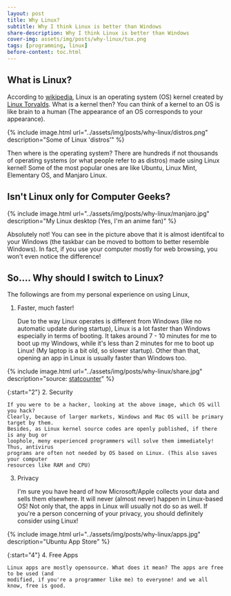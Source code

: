 ```yaml
---
layout: post
title: Why Linux?
subtitle: Why I think Linux is better than Windows
share-description: Why I think Linux is better than Windows
cover-img: assets/img/posts/why-linux/tux.png
tags: [programming, linux]
before-content: toc.html
---
```


## What is Linux?

According to [wikipedia](https://en.wikipedia.org/wiki/Linux), Linux is an operating system (OS)
kernel created by [Linux Torvalds](https://en.wikipedia.org/wiki/Linus_Torvalds). What is a 
kernel then? You can think of a kernel to an OS is like brain to a human (The
appearance of an OS corresponds to your appearance).

{% include image.html url="../assets/img/posts/why-linux/distros.png" description="Some of Linux 'distros'" %}

Then where is the operating system? There are hundreds if not thousands of operating systems
(or what people refer to as distros) made using Linux kernel! Some of the most popular ones
are like Ubuntu, Linux Mint, Elementary OS, and Manjaro Linux.

## Isn't Linux only for Computer Geeks?

{% include image.html url="../assets/img/posts/why-linux/manjaro.jpg" description="My Linux desktop (Yes, I'm an anime fan)" %}

Absolutely not! You can see in the picture above that it is almost identifcal to your
Windows (the taskbar can be moved to bottom to better resemble Windows). In fact, if you
use your computer mostly for web browsing, you won't even notice the difference! 

## So.... Why should I switch to Linux?

The followings are from my personal experience on using Linux, 

1. Faster, much faster!
    
    Due to the way Linux operates is different from Windows (like no automatic update during
    startup), Linux is a lot faster than Windows especially in terms of booting. It takes
    around 7 - 10 minutes for me to boot up my Windows, while it's less than 2 minutes for
    me to boot up Linux! (My laptop is a bit old, so slower startup). Other than that,
    opening an app in Linux is usually faster than Windows too.
    
{% include image.html url="../assets/img/posts/why-linux/share.jpg" description="source: <a href='https://gs.statcounter.com/os-market-share/desktop/worldwide' target='_blank'>statcounter</a>" %}

{:start="2"}
2. Security
    
    If you were to be a hacker, looking at the above image, which OS will you hack?
    Clearly, because of larger markets, Windows and Mac OS will be primary target by them.
    Besides, as Linux kernel source codes are openly published, if there is any bug or 
    loophole, meny experienced programmers will solve them immediately! Thus, antivirus
    programs are often not needed by OS based on Linux. (This also saves your computer 
    resources like RAM and CPU)
    
3. Privacy

    I'm sure you have heard of how Microsoft/Apple collects your data and sells them elsewhere.
    It will never (almost never) happen in Linux-based OS! Not only that, the apps in Linux
    will usually not do so as well. If you're a person concerning of your privacy, you should
    definitely consider using Linux!

{% include image.html url="../assets/img/posts/why-linux/apps.jpg" description="Ubuntu App Store" %}

{:start="4"}
4. Free Apps

    Linux apps are mostly opensource. What does it mean? The apps are free to be used (and 
    modified, if you're a programmer like me) to everyone! and we all know, free is good.